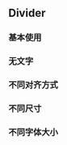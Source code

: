 ## Divider

### 基本使用

<code src="./document/basic.tsx"></code>

### 无文字

<code src="./document/basicNoContent.tsx"></code>

### 不同对齐方式

<code src="./document/basicSize.tsx"></code>

### 不同尺寸

<code src="./document/size.tsx"></code>

### 不同字体大小

<code src="./document/fontSize.tsx"></code>
